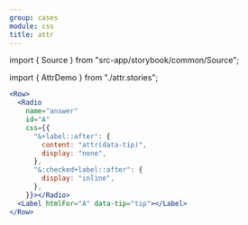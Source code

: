```yaml
---
group: cases
module: css
title: attr
---
```


import { Source } from "src-app/storybook/common/Source";

import { AttrDemo } from "./attr.stories";

<AttrDemo />

```jsx {7}
<Row>
  <Radio
    name="answer"
    id="A"
    css={{
      "&+label::after": {
        content: "attr(data-tip)",
        display: "none",
      },
      "&:checked+label::after": {
        display: "inline",
      },
    }}></Radio>
  <Label htmlFor="A" data-tip="tip"></Label>
</Row>
```

<Source path="cases/css/__storybook__/attr.stories.tsx" />
